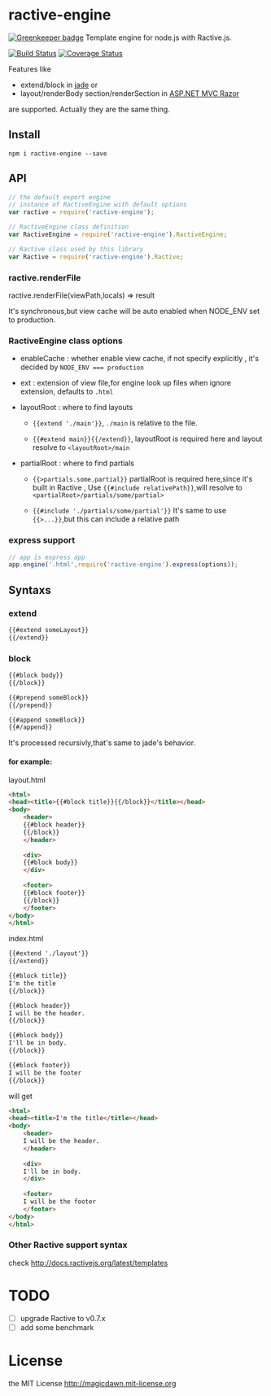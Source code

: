 # ractive-engine

[![Greenkeeper badge](https://badges.greenkeeper.io/magicdawn/ractive-engine.svg)](https://greenkeeper.io/)
Template engine for node.js with Ractive.js.

[![Build Status](https://travis-ci.org/magicdawn/ractive-engine.svg?branch=master)](https://travis-ci.org/magicdawn/ractive-engine)
[![Coverage Status](https://coveralls.io/repos/magicdawn/ractive-engine/badge.svg?branch=master)](https://coveralls.io/github/magicdawn/ractive-engine?branch=master)

Features like
- extend/block in [jade](http://jade-lang.com/) or
- layout/renderBody section/renderSection in [ASP.NET MVC Razor](http://www.asp.net/web-pages/overview/getting-started/introducing-razor-syntax-(c))

are supported. Actually they are the same thing.

## Install
```shell
npm i ractive-engine --save
```

## API
```js
// the default export engine
// instance of RactiveEngine with default options
var ractive = require('ractive-engine');

// RactiveEngine class definition
var RactiveEngine = require('ractive-engine').RactiveEngine;

// Ractive class used by this library
var Ractive = require('ractive-engine').Ractive;
```

### ractive.renderFile
ractive.renderFile(viewPath,locals) => result

It's synchronous,but view cache will be auto enabled when NODE_ENV set to production.

### RactiveEngine class options
- enableCache : whether enable view cache, if not specify explicitly , it's decided by `NODE_ENV === production`

- ext : extension of view file,for engine look up files when ignore extension, defaults to `.html`

- layoutRoot : where to find layouts
	- `{{extend './main'}}`, `./main` is relative to the file.

	- `{{#extend main}}{{/extend}}`,  layoutRoot is required here
		and layout resolve to `<layoutRoot>/main`

- partialRoot : where to find partials
	- `{{>partials.some.partial}}`
		partialRoot is required here,since it's built in Ractive , Use `{{#include relativePath}}`,will resolve to `<partialRoot>/partials/some/partial>`
		
	- `{{#include './partials/some/partial'}}` 
		It's same to use `{{>...}}`,but this can include a relative path

### express support
```js
// app is express app
app.engine('.html',require('ractive-engine').express(options));
```

## Syntaxs

### extend
```html
{{#extend someLayout}}
{{/extend}}
```

### block
```html
{{#block body}}
{{/block}}
```

```html
{{#prepend someBlock}}
{{/prepend}}
```

```html
{{#append someBlock}}
{{#/append}}
```

It's processed recursivly,that's same to jade's behavior.
#### for example:

layout.html
```html
<html>
<head><title>{{#block title}}{{/block}}</title></head>
<body>
	<header>
	{{#block header}}
	{{/block}}
	</header>
	
	<div>
	{{#block body}}
	</div>
	
	<footer>
	{{#block footer}}
	{{/block}}
	</footer>
</body>
</html>
```

index.html
```html
{{#extend './layout'}}
{{/extend}}

{{#block title}}
I'm the title
{{/block}}

{{#block header}}
I will be the header.
{{/block}}

{{#block body}}
I'll be in body.
{{/block}}

{{#block footer}}
I will be the footer
{{/block}}
```
will get
```html
<html>
<head><title>I'm the title</title></head>
<body>
	<header>
	I will be the header.
	</header>
	
	<div>
	I'll be in body.
	</div>
	
	<footer>
	I will be the footer
	</footer>
</body>
</html>
```

### Other Ractive support syntax
check http://docs.ractivejs.org/latest/templates

# TODO
- [ ] upgrade Ractive to v0.7.x
- [ ] add some benchmark

# License
the MIT License http://magicdawn.mit-license.org